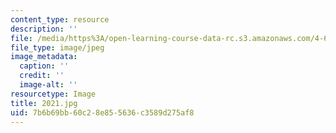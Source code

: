 ```yaml
---
content_type: resource
description: ''
file: /media/https%3A/open-learning-course-data-rc.s3.amazonaws.com/4-614-religious-architecture-and-islamic-cultures-fall-2002/7b6b69bb60c28e855636c3589d275af8_2021.jpg
file_type: image/jpeg
image_metadata:
  caption: ''
  credit: ''
  image-alt: ''
resourcetype: Image
title: 2021.jpg
uid: 7b6b69bb-60c2-8e85-5636-c3589d275af8
---
```

